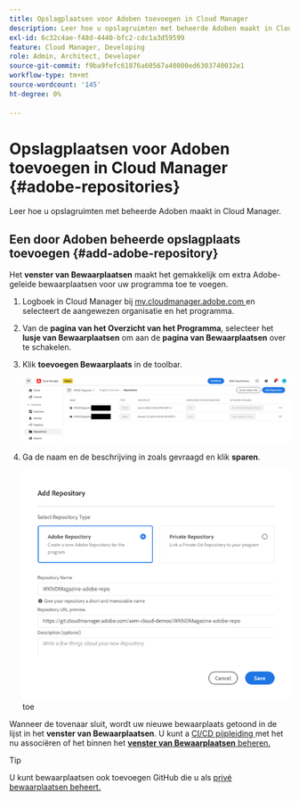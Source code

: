 ```yaml
---
title: Opslagplaatsen voor Adoben toevoegen in Cloud Manager
description: Leer hoe u opslagruimten met beheerde Adoben maakt in Cloud Manager.
exl-id: 6c32c4ae-f48d-4440-bfc2-cdc1a3d59599
feature: Cloud Manager, Developing
role: Admin, Architect, Developer
source-git-commit: f9ba9fefc61876a60567a40000ed6303740032e1
workflow-type: tm+mt
source-wordcount: '145'
ht-degree: 0%

---
```


# Opslagplaatsen voor Adoben toevoegen in Cloud Manager {#adobe-repositories}

Leer hoe u opslagruimten met beheerde Adoben maakt in Cloud Manager.

## Een door Adoben beheerde opslagplaats toevoegen {#add-adobe-repository}

Het **venster van Bewaarplaatsen** maakt het gemakkelijk om extra Adobe-geleide bewaarplaatsen voor uw programma toe te voegen.

1. Logboek in Cloud Manager bij [ my.cloudmanager.adobe.com ](https://my.cloudmanager.adobe.com/) en selecteert de aangewezen organisatie en het programma.

1. Van de **pagina van het Overzicht van het Programma**, selecteer het **lusje van Bewaarplaatsen** om aan de **pagina van Bewaarplaatsen** over te schakelen.

1. Klik **toevoegen Bewaarplaats** in de toolbar.

   ![ toevoegen de knoop van de gegevensopslagplaats ](assets/add-repository.png)

1. Ga de naam en de beschrijving in zoals gevraagd en klik **sparen**.

   ![ voeg de dialoog van de Bewaarplaats ](assets/add-adobe-repository.png) toe

Wanneer de tovenaar sluit, wordt uw nieuwe bewaarplaats getoond in de lijst in het **venster van Bewaarplaatsen**. U kunt a [ CI/CD pijpleiding ](/help/implementing/cloud-manager/configuring-pipelines/introduction-ci-cd-pipelines.md) met het nu associëren of het binnen het [**venster van Bewaarplaatsen** beheren.](managing-repositories.md)

>[!TIP]
>
>U kunt bewaarplaatsen ook toevoegen GitHub die u als [ privé bewaarplaatsen beheert.](private-repositories.md)
